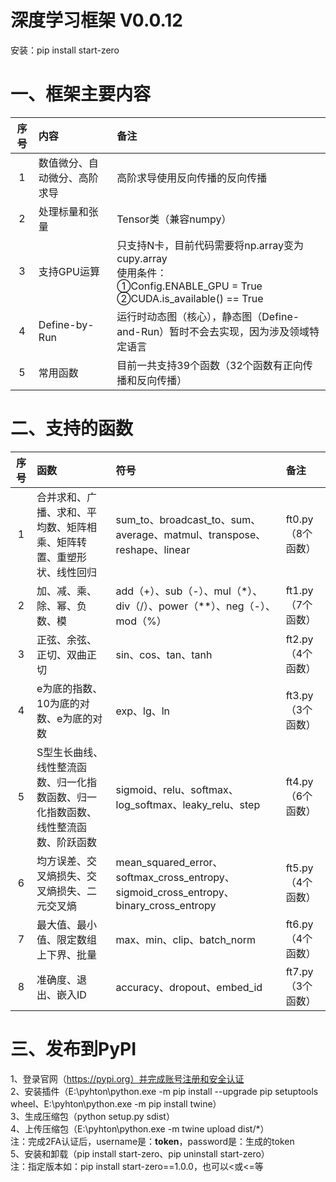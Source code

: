 # 深度学习框架 V0.0.12
安装：pip install start-zero
# 一、框架主要内容
| 序号 | 内容             | 备注                                                                                                         |
|:--:|:---------------|:-----------------------------------------------------------------------------------------------------------|
| 1  | 数值微分、自动微分、高阶求导 | 高阶求导使用反向传播的反向传播                                                                                            |
| 2  | 处理标量和张量        | Tensor类（兼容numpy）                                                                                           |
| 3  | 支持GPU运算        | 只支持N卡，目前代码需要将np.array变为cupy.array<br/>使用条件：<br/>①Config.ENABLE_GPU = True<br/>②CUDA.is_available() == True |
| 4  | Define-by-Run  | 运行时动态图（核心），静态图（Define-and-Run）暂时不会去实现，因为涉及领域特定语言                                                           |
| 5  | 常用函数           | 目前一共支持39个函数（32个函数有正向传播和反向传播）                                                                               |
# 二、支持的函数
| 序号 | 函数                                        | 符号                                                                                  | 备注           |
|:--:|:------------------------------------------|:------------------------------------------------------------------------------------|:-------------|
| 1  | 合并求和、广播、求和、平均数、矩阵相乘、矩阵转置、重塑形状、线性回归        | sum_to、broadcast_to、sum、average、matmul、transpose、reshape、linear                     | ft0.py（8个函数） |
| 2  | 加、减、乘、除、幂、负数、模                            | add（+）、sub（-）、mul（*）、div（/）、power（**）、neg（-）、mod（%）                                 | ft1.py（7个函数） |
| 3  | 正弦、余弦、正切、双曲正切                             | sin、cos、tan、tanh                                                                    | ft2.py（4个函数） |
| 4  | e为底的指数、10为底的对数、e为底的对数                     | exp、lg、ln                                                                           | ft3.py（3个函数） |
| 5  | S型生长曲线、线性整流函数、归一化指数函数、归一化指数函数、线性整流函数、阶跃函数 | sigmoid、relu、softmax、log_softmax、leaky_relu、step                                    | ft4.py（6个函数） |
| 6  | 均方误差、交叉熵损失、交叉熵损失、二元交叉熵                    | mean_squared_error、softmax_cross_entropy、sigmoid_cross_entropy、binary_cross_entropy | ft5.py（4个函数） |
| 7  | 最大值、最小值、限定数组上下界、批量                        | max、min、clip、batch_norm                                                             | ft6.py（4个函数） |
| 8  | 准确度、退出、嵌入ID                               | accuracy、dropout、embed_id                                                           | ft7.py（3个函数） |
# 三、发布到PyPI
1、登录官网（https://pypi.org）并完成账号注册和安全认证   
2、安装插件（E:\pyhton\python.exe -m pip install --upgrade pip setuptools wheel、E:\pyhton\python.exe -m pip install twine）   
3、生成压缩包（python setup.py sdist）   
4、上传压缩包（E:\pyhton\python.exe -m twine upload dist/*）   
注：完成2FA认证后，username是：__token__，password是：生成的token   
5、安装和卸载（pip install start-zero、pip uninstall start-zero）   
注：指定版本如：pip install start-zero==1.0.0，也可以<或<=等   
